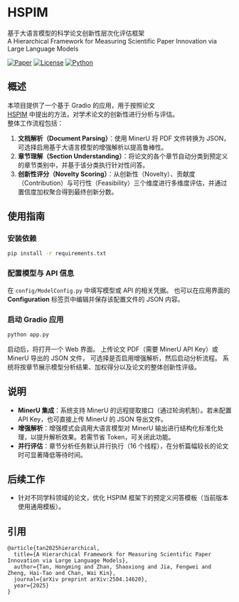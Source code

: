 # HSPIM
基于大语言模型的科学论文创新性层次化评估框架  
A Hierarchical Framework for Measuring Scientific Paper Innovation via Large Language Models

[![Paper](https://img.shields.io/badge/arXiv-2508.09459-b31b1b.svg)](https://arxiv.org/abs/2504.14620)
[![License](https://img.shields.io/badge/License-apache-green.svg)](LICENSE)
[![Python](https://img.shields.io/badge/Python-3.10%2B-blue.svg)]()

## 概述

本项目提供了一个基于 Gradio 的应用，用于按照论文  
[HSPIM](https://arxiv.org/abs/2504.14620) 中提出的方法，对学术论文的创新性进行分析与评估。  
整体工作流程包括：

1. **文档解析（Document Parsing）**：使用 MinerU 将 PDF 文件转换为 JSON，可选择启用基于大语言模型的增强解析以提高鲁棒性。  
2. **章节理解（Section Understanding）**：将论文的各个章节自动分类到预定义的章节类别中，并基于该分类执行针对性问答。  
3. **创新性评分（Novelty Scoring）**：从创新性（Novelty）、贡献度（Contribution）与可行性（Feasibility）三个维度进行多维度评估，并通过置信度加权聚合得到最终创新分数。  

## 使用指南

### 安装依赖

```bash
pip install -r requirements.txt
````

### 配置模型与 API 信息

在 `config/ModelConfig.py` 中填写模型或 API 的相关凭据。
也可以在应用界面的 **Configuration** 标签页中编辑并保存该配置文件的 JSON 内容。

### 启动 Gradio 应用

```bash
python app.py
```

启动后，将打开一个 Web 界面。
上传论文 PDF（需要 MinerU API Key）或 MinerU 导出的 JSON 文件，
可选择是否启用增强解析，然后启动分析流程。
系统将按章节展示模型分析结果、加权得分以及论文的整体创新性评级。

## 说明

* **MinerU 集成**：系统支持 MinerU 的远程提取接口（通过轮询机制）。若未配置 API Key，也可直接上传 MinerU 的 JSON 导出文件。
* **增强解析**：增强模式会调用大语言模型对 MinerU 输出进行结构化标准化处理，以提升解析效果。若需节省 Token，可关闭此功能。
* **并行评估**：章节分析任务默认并行执行（16 个线程），在分析篇幅较长的论文时可显著降低等待时间。

## 后续工作

* 针对不同学科领域的论文，优化 HSPIM 框架下的预定义问答模板（当前版本使用通用模板）。

## 引用
```
@article{tan2025hierarchical,
  title={A Hierarchical Framework for Measuring Scientific Paper Innovation via Large Language Models},
  author={Tan, Hongming and Zhan, Shaoxiong and Jia, Fengwei and Zheng, Hai-Tao and Chan, Wai Kin},
  journal={arXiv preprint arXiv:2504.14620},
  year={2025}
}

